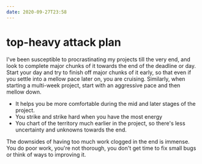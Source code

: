 ```yaml
---
date: 2020-09-27T23:58
---
```


# top-heavy attack plan

I've been susceptible to procrastinating my projects till the very end, and look to complete major chunks of it towards the end of the deadline or day. Start your day and try to finish off major chunks of it early, so that even if you settle into a mellow pace later on, you are cruising. Similarly, when starting a multi-week project, start with an aggressive pace and then mellow down. 
  - It helps you be more comfortable during the mid and later stages of the project.
  - You strike and strike hard when you have the most energy
  - You chart of the territory much earlier in the project, so there's less uncertainty and unknowns towards the end.


The downsides of having too much work clogged in the end is immense. You do poor work, you're not thorough, you don't get time to fix small bugs or think of ways to improving it.
